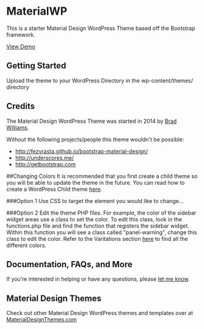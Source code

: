 # MaterialWP

This is a starter Material Design WordPress Theme based off the Bootstrap framework.

[View Demo](http://materialwp.com)


## Getting Started

Upload the theme to your WordPress Directory in the wp-content/themes/ directory

## Credits

The Material Design WordPress Theme was started in 2014 by [Brad Williams](http://twitter.com/braginteractive/).

Without the following projects/people this theme wouldn't be possible:

- http://fezvrasta.github.io/bootstrap-material-design/
- http://underscores.me/
- http://getbootstrap.com

##Changing Colors
It is recommended that you first create a child theme so you will be able to update the theme in the future. You can read how to create a WordPress Child theme [here](http://codex.wordpress.org/Child_Themes).

###Option 1
Use CSS to target the element you would like to change... 

###Option 2
Edit the theme PHP files. For example, the color of the sidebar widget areas use a class to set the color. To edit this class, look in the functions.php file and find the function that registers the sidebar widget. Within this function you will see a class called "panel-warning", change this class to edit the color. Refer to the Varitations section [here](https://github.com/FezVrasta/bootstrap-material-design) to find all the different colors.

## Documentation, FAQs, and More

If you’re interested in helping or have any questions, please [let me know](http://braginteractive.com/contact-us).


## Material Design Themes
Check out other Material Design WordPress themes and templates over at [MaterialDesignThemes.com](http://materialdesignthemes.com)
